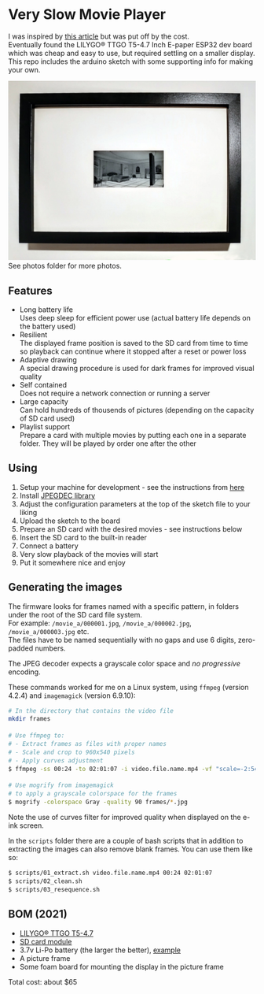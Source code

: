 # Very Slow Movie Player

I was inspired by [this article](https://debugger.medium.com/how-to-build-a-very-slow-movie-player-in-2020-c5745052e4e4) but was put off by the cost.  
Eventually found the LILYGO® TTGO T5-4.7 Inch E-paper ESP32 dev board which was cheap and easy to use, but required settling on a smaller display.  
This repo includes the arduino sketch with some supporting info for making your own.

![Photo1](photos/front.jpg)
See photos folder for more photos.

## Features

- Long battery life  
  Uses deep sleep for efficient power use (actual battery life depends on the battery used)
- Resilient  
  The displayed frame position is saved to the SD card from time to time so playback can continue where it stopped after a reset or power loss
- Adaptive drawing  
  A special drawing procedure is used for dark frames for improved visual quality
- Self contained  
  Does not require a network connection or running a server
- Large capacity  
  Can hold hundreds of thousends of pictures (depending on the capacity of SD card used)
- Playlist support  
  Prepare a card with multiple movies by putting each one in a separate folder. They will be played by order one after the other

## Using

1. Setup your machine for development - see the instructions from [here](https://github.com/Xinyuan-LilyGO/LilyGo-EPD47)
2. Install [JPEGDEC library](https://github.com/bitbank2/JPEGDEC)
3. Adjust the configuration parameters at the top of the sketch file to your liking
4. Upload the sketch to the board
5. Prepare an SD card with the desired movies - see instructions below
6. Insert the SD card to the built-in reader
7. Connect a battery
8. Very slow playback of the movies will start
9. Put it somewhere nice and enjoy

## Generating the images

The firmware looks for frames named with a specific pattern, in folders under the root of the SD card file system.  
For example: `/movie_a/000001.jpg`, `/movie_a/000002.jpg`, `/movie_a/000003.jpg` etc.  
The files have to be named sequentially with no gaps and use 6 digits, zero-padded numbers.

The JPEG decoder expects a grayscale color space and _no progressive_ encoding.

These commands worked for me on a Linux system, using `ffmpeg` (version 4.2.4) and `imagemagick` (version 6.9.10):

```bash
# In the directory that contains the video file
mkdir frames

# Use ffmpeg to:
# - Extract frames as files with proper names
# - Scale and crop to 960x540 pixels
# - Apply curves adjustment
$ ffmpeg -ss 00:24 -to 02:01:07 -i video.file.name.mp4 -vf "scale=-2:540,crop=960:540,eq=saturation=0,lutrgb='r=clipval:g=clipval:b=clipval',curves=all='0/0 0.06/0.23 0.13/0.41 0.200/0.55 0.37/0.70 0.63/0.84 1/1'" -r 1 -qscale:v 2 frames/%06d.jpg

# Use mogrify from imagemagick
# to apply a grayscale colorspace for the frames
$ mogrify -colorspace Gray -quality 90 frames/*.jpg
```

Note the use of curves filter for improved quality when displayed on the e-ink screen.

In the `scripts` folder there are a couple of bash scripts that in addition to extracting the images can also remove blank frames.
You can use them like so:

```bash
$ scripts/01_extract.sh video.file.name.mp4 00:24 02:01:07
$ scripts/02_clean.sh
$ scripts/03_resequence.sh
```

## BOM (2021)

- [LILYGO® TTGO T5-4.7](https://www.aliexpress.com/item/1005002006058892.html)
- [SD card module](https://www.aliexpress.com/item/1005002317501092.html)
- 3.7v Li-Po battery (the larger the better), [example](https://www.aliexpress.com/item/4001116123943.html)
- A picture frame
- Some foam board for mounting the display in the picture frame

Total cost: about $65
